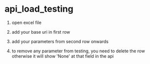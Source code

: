 # api_load_testing

1) open excel file
2) add your base uri in first row
3) add your parameters from second row onwards

4) to remove any parameter from testing, you need to delete the row otherwise it will show 'None' at that field in the api



